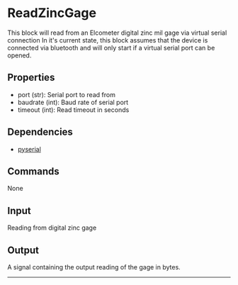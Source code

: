 ReadZincGage
==========

This block will read from an Elcometer digital zinc mil gage via virtual serial connection
In it's current state, this block assumes that the device is connected via 
bluetooth and will only start if a virtual serial port can be opened.


Properties
--------------

-   port (str): Serial port to read from
-   baudrate (int): Baud rate of serial port
-   timeout (int): Read timeout in seconds

Dependencies
----------------

-   [pyserial](https://pypi.python.org/pypi/pyserial)

Commands
----------------
None

Input
-------
Reading from digital zinc gage

Output
---------
A signal containing the output reading of the gage in bytes. 

-------------------------------------------------------------------------------

